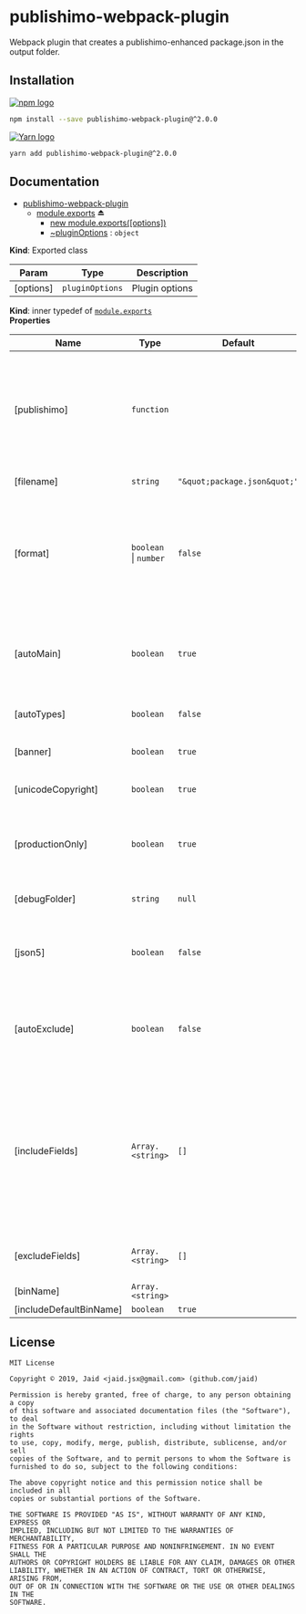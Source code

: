 # publishimo-webpack-plugin


Webpack plugin that creates a publishimo-enhanced package.json in the output folder.

## Installation
<a href='https://npmjs.com/package/publishimo-webpack-plugin'><img alt='npm logo' src='https://github.com/Jaid/action-readme/raw/master/images/base-assets/npm.png'/></a>
```bash
npm install --save publishimo-webpack-plugin@^2.0.0
```
<a href='https://yarnpkg.com/package/publishimo-webpack-plugin'><img alt='Yarn logo' src='https://github.com/Jaid/action-readme/raw/master/images/base-assets/yarn.png'/></a>
```bash
yarn add publishimo-webpack-plugin@^2.0.0
```



## Documentation

* [publishimo-webpack-plugin](#module_publishimo-webpack-plugin)
    * [module.exports](#exp_module_publishimo-webpack-plugin--module.exports) ⏏
        * [new module.exports([options])](#new_module_publishimo-webpack-plugin--module.exports_new)
        * [~pluginOptions](#module_publishimo-webpack-plugin--module.exports..pluginOptions) : <code>object</code>

**Kind**: Exported class  

| Param | Type | Description |
| --- | --- | --- |
| [options] | <code>pluginOptions</code> | Plugin options |

**Kind**: inner typedef of [<code>module.exports</code>](#exp_module_publishimo-webpack-plugin--module.exports)  
**Properties**

| Name | Type | Default | Description |
| --- | --- | --- | --- |
| [publishimo] | <code>function</code> |  | Publishimo instance, just in case you want to override the required publishimo package with a newer or manually patched version |
| [filename] | <code>string</code> | <code>&quot;\&quot;package.json\&quot;&quot;</code> | Output file name |
| [format] | <code>boolean</code> \| <code>number</code> | <code>false</code> | If true, formats JSON output and indents for readability. If a number is given, it will be the indent width in spaces. If `true`, the indent with is `2`. |
| [autoMain] | <code>boolean</code> | <code>true</code> | If true, automatically set `main` field. If a string is given, it will be the key instead of `"main"`. |
| [autoTypes] | <code>boolean</code> | <code>false</code> | If true, automatically set `types` field. |
| [banner] | <code>boolean</code> | <code>true</code> | If true, add license banner to ouput script. |
| [unicodeCopyright] | <code>boolean</code> | <code>true</code> | If true, uses `©` instead of `(c)` in banner. |
| [productionOnly] | <code>boolean</code> | <code>true</code> | If true, only applies changes and emits files in Webpack mode `production`. |
| [debugFolder] | <code>string</code> | <code>null</code> | Directory where debug info files get written to. |
| [json5] | <code>boolean</code> | <code>false</code> | If true, package output will be written with `json5.stringify` instead of `JSON.stringify`. |
| [autoExclude] | <code>boolean</code> | <code>false</code> | If `true`, unneeded fields will be guessed and automatically excluded from output package. |
| [includeFields] | <code>Array.&lt;string&gt;</code> | <code>[]</code> | Field names that should forcefully be forwarded from `options.pkg` to generated pkg. For example, use `includeFields: ["babel"]` to include your Babel config in your output package. |
| [excludeFields] | <code>Array.&lt;string&gt;</code> | <code>[]</code> | Fields names that are never written to generated pkg. |
| [binName] | <code>Array.&lt;string&gt;</code> |  |  |
| [includeDefaultBinName] | <code>boolean</code> | <code>true</code> |  |



## License
```text
MIT License

Copyright © 2019, Jaid <jaid.jsx@gmail.com> (github.com/jaid)

Permission is hereby granted, free of charge, to any person obtaining a copy
of this software and associated documentation files (the "Software"), to deal
in the Software without restriction, including without limitation the rights
to use, copy, modify, merge, publish, distribute, sublicense, and/or sell
copies of the Software, and to permit persons to whom the Software is
furnished to do so, subject to the following conditions:

The above copyright notice and this permission notice shall be included in all
copies or substantial portions of the Software.

THE SOFTWARE IS PROVIDED "AS IS", WITHOUT WARRANTY OF ANY KIND, EXPRESS OR
IMPLIED, INCLUDING BUT NOT LIMITED TO THE WARRANTIES OF MERCHANTABILITY,
FITNESS FOR A PARTICULAR PURPOSE AND NONINFRINGEMENT. IN NO EVENT SHALL THE
AUTHORS OR COPYRIGHT HOLDERS BE LIABLE FOR ANY CLAIM, DAMAGES OR OTHER
LIABILITY, WHETHER IN AN ACTION OF CONTRACT, TORT OR OTHERWISE, ARISING FROM,
OUT OF OR IN CONNECTION WITH THE SOFTWARE OR THE USE OR OTHER DEALINGS IN THE
SOFTWARE.
```
